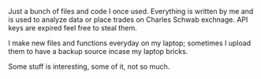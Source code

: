 Just a bunch of files and code I once used. 
Everything is written by me and is used to analyze data or place trades on Charles Schwab exchnage. 
API keys are expired feel free to steal them.

I make new files and functions everyday on my laptop; sometimes I upload them to have a backup source incase my laptop bricks. 

Some stuff is interesting, some of it, not so much. 
